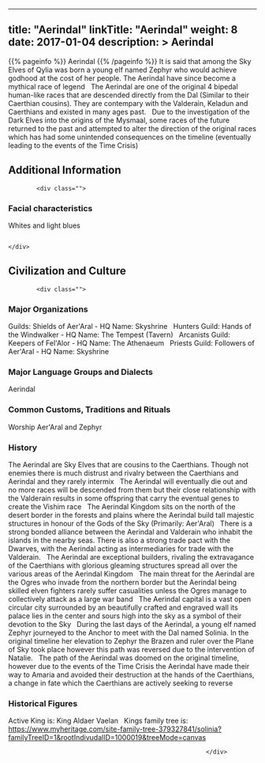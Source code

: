 
---
title: "Aerindal"
linkTitle: "Aerindal"
weight: 8
date: 2017-01-04
description: >
 Aerindal
---

{{% pageinfo %}}
Aerindal
{{% /pageinfo %}}
It is said that among the Sky Elves of Qylia was born a young elf named Zephyr who would achieve godhood at the cost of her people. The Aerindal have since become a mythical race of legend <span class="line-spacer d-block"> </span> The Aerindal are one of the original 4 bipedal human-like races that are descended directly from the Dal (Similar to their Caerthian cousins). They are contempary with the Valderain, Keladun and Caerthians and existed in many ages past. <span class="line-spacer d-block"> </span> Due to the investigation of the Dark Elves into the origins of the Mysmaal, some races of the future returned to the past and attempted to alter the direction of the original races which has had some unintended consequences on the timeline (eventually leading to the events of the Time Crisis)

## Additional Information


            <div class="">
                                             
                                    

### Facial characteristics

Whites and light blues

                                                                                            </div>
                            

## Civilization and Culture


            <div class="">
                                                    

### Major Organizations

Guilds: Shields of Aer'Aral - HQ Name: Skyshrine <span class="line-spacer d-block"> </span> Hunters Guild: Hands of the Windwalker - HQ Name: The Tempest (Tavern) <span class="line-spacer d-block"> </span> Arcanists Guild: Keepers of Fel'Alor - HQ Name: The Athenaeum <span class="line-spacer d-block"> </span> Priests Guild: Followers of Aer'Aral - HQ Name: Skyshrine

### Major Language Groups and Dialects

Aerindal

### Common Customs, Traditions and Rituals

Worship Aer'Aral and Zephyr

### History

The Aerindal are Sky Elves that are cousins to the Caerthians. Though not enemies there is much distrust and rivalry between the Caerthians and Aerindal and they rarely intermix <span class="line-spacer d-block"> </span> The Aerindal will eventually die out and no more races will be descended from them but their close relationship with the Valderain results in some offspring that carry the eventual genes to create the Vishim race <span class="line-spacer d-block"> </span> The Aerindal Kingdom sits on the north of the desert border in the forests and plains where the Aerindal build tall majestic structures in honour of the Gods of the Sky (Primarily: Aer'Aral) <span class="line-spacer d-block"> </span> There is a strong bonded alliance between the Aerindal and Valderain who inhabit the islands in the nearby seas. There is also a strong trade pact with the Dwarves, with the Aerindal acting as intermediaries for trade with the Valderain. <span class="line-spacer d-block"> </span> The Aerindal are exceptional builders, rivaling the extravagance of the Caerthians with glorious gleaming structures spread all over the various areas of the Aerindal Kingdom <span class="line-spacer d-block"> </span> The main threat for the Aerindal are the Ogres who invade from the northern border but the Aerindal being skilled elven fighters rarely suffer casualities unless the Ogres manage to collectively attack as a large war band <span class="line-spacer d-block"> </span> The Aerindal capital is a vast open circular city surrounded by an beautifully crafted and engraved wall its palace lies in the center and sours high into the sky as a symbol of their devotion to the Sky <span class="line-spacer d-block"> </span> During the last days of the Aerindal, a young elf named Zephyr journeyed to the Anchor to meet with the Dal named Solinia. In the original timeline her elevation to Zephyr the Brazen and ruler over the Plane of Sky took place however this path was reversed due to the intervention of Natalie. <span class="line-spacer d-block"> </span> The path of the Aerindal was doomed on the original timeline, however due to the events of the Time Crisis the Aerindal have made their way to Amaria and avoided their destruction at the hands of the Caerthians, a change in fate which the Caerthians are actively seeking to reverse

### Historical Figures

Active King is: King Aldaer Vaelan <span class="line-spacer d-block"> </span> Kings family tree is: https://www.myheritage.com/site-family-tree-379327841/solinia?familyTreeID=1&rootIndivudalID=1000019&treeMode=canvas

                                                            </div>
